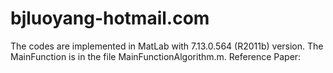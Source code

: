 # bjluoyang-hotmail.com
The codes are implemented in MatLab with 7.13.0.564 (R2011b) version.
The MainFunction is in the file MainFunctionAlgorithm.m.
Reference Paper:
